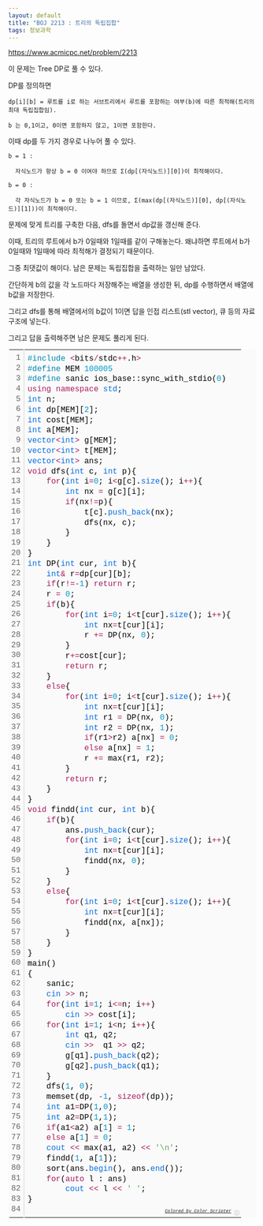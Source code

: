 ```yaml
---
layout: default
title: "BOJ 2213 : 트리의 독립집합"
tags: 정보과학
---
```


https://www.acmicpc.net/problem/2213

이 문제는 Tree DP로 풀 수 있다.

DP를 정의하면

    dp[i][b] = 루트를 i로 하는 서브트리에서 루트를 포함하는 여부(b)에 따른 최적해(트리의 최대 독립집합임).
  
    b 는 0,1이고, 0이면 포함하지 않고, 1이면 포함한다.

이때 dp를 두 가지 경우로 나누어 풀 수 있다.

    b = 1 :

      자식노드가 항상 b = 0 이여야 하므로 Σ(dp[(자식노드)][0])이 최적해이다.

    b = 0 :

      각 자식노드가 b = 0 또는 b = 1 이므로, Σ(max(dp[(자식노드)][0], dp[(자식노드)][1]))이 최적해이다.

문제에 맞게 트리를 구축한 다음, dfs를 돌면서 dp값을 갱신해 준다.

이때, 트리의 루트에서 b가 0일때와 1일때를 같이 구해놓는다. 왜냐하면 루트에서 b가 0일때와 1일때에 따라 최적해가 결정되기 때문이다.

그중 최댓값이 해이다. 남은 문제는 독립집합을 출력하는 일만 남았다.

간단하게 b의 값을 각 노드마다 저장해주는 배열을 생성한 뒤, dp를 수행하면서 배열에 b값을 저장한다.

그리고 dfs를 통해 배열에서의 b값이 1이면 답을 인접 리스트(stl vector), 큐 등의 자료구조에 넣는다.

그리고 답을 출력해주면 남은 문제도 풀리게 된다.

<div class="colorscripter-code" style="color:#010101;font-family:Consolas, 'Liberation Mono', Menlo, Courier, monospace !important; position:relative !important;overflow:auto"><table class="colorscripter-code-table" style="margin:0;padding:0;border:none;background-color:#fafafa;border-radius:4px;" cellspacing="0" cellpadding="0"><tr><td style="padding:6px;border-right:2px solid #e5e5e5"><div style="margin:0;padding:0;word-break:normal;text-align:right;color:#666;font-family:Consolas, 'Liberation Mono', Menlo, Courier, monospace !important;line-height:130%"><div style="line-height:130%">1</div><div style="line-height:130%">2</div><div style="line-height:130%">3</div><div style="line-height:130%">4</div><div style="line-height:130%">5</div><div style="line-height:130%">6</div><div style="line-height:130%">7</div><div style="line-height:130%">8</div><div style="line-height:130%">9</div><div style="line-height:130%">10</div><div style="line-height:130%">11</div><div style="line-height:130%">12</div><div style="line-height:130%">13</div><div style="line-height:130%">14</div><div style="line-height:130%">15</div><div style="line-height:130%">16</div><div style="line-height:130%">17</div><div style="line-height:130%">18</div><div style="line-height:130%">19</div><div style="line-height:130%">20</div><div style="line-height:130%">21</div><div style="line-height:130%">22</div><div style="line-height:130%">23</div><div style="line-height:130%">24</div><div style="line-height:130%">25</div><div style="line-height:130%">26</div><div style="line-height:130%">27</div><div style="line-height:130%">28</div><div style="line-height:130%">29</div><div style="line-height:130%">30</div><div style="line-height:130%">31</div><div style="line-height:130%">32</div><div style="line-height:130%">33</div><div style="line-height:130%">34</div><div style="line-height:130%">35</div><div style="line-height:130%">36</div><div style="line-height:130%">37</div><div style="line-height:130%">38</div><div style="line-height:130%">39</div><div style="line-height:130%">40</div><div style="line-height:130%">41</div><div style="line-height:130%">42</div><div style="line-height:130%">43</div><div style="line-height:130%">44</div><div style="line-height:130%">45</div><div style="line-height:130%">46</div><div style="line-height:130%">47</div><div style="line-height:130%">48</div><div style="line-height:130%">49</div><div style="line-height:130%">50</div><div style="line-height:130%">51</div><div style="line-height:130%">52</div><div style="line-height:130%">53</div><div style="line-height:130%">54</div><div style="line-height:130%">55</div><div style="line-height:130%">56</div><div style="line-height:130%">57</div><div style="line-height:130%">58</div><div style="line-height:130%">59</div><div style="line-height:130%">60</div><div style="line-height:130%">61</div><div style="line-height:130%">62</div><div style="line-height:130%">63</div><div style="line-height:130%">64</div><div style="line-height:130%">65</div><div style="line-height:130%">66</div><div style="line-height:130%">67</div><div style="line-height:130%">68</div><div style="line-height:130%">69</div><div style="line-height:130%">70</div><div style="line-height:130%">71</div><div style="line-height:130%">72</div><div style="line-height:130%">73</div><div style="line-height:130%">74</div><div style="line-height:130%">75</div><div style="line-height:130%">76</div><div style="line-height:130%">77</div><div style="line-height:130%">78</div><div style="line-height:130%">79</div><div style="line-height:130%">80</div><div style="line-height:130%">81</div><div style="line-height:130%">82</div><div style="line-height:130%">83</div><div style="line-height:130%">84</div></div></td><td style="padding:6px 0;text-align:left"><div style="margin:0;padding:0;color:#010101;font-family:Consolas, 'Liberation Mono', Menlo, Courier, monospace !important;line-height:130%"><div style="padding:0 6px; white-space:pre; line-height:130%"><span style="color:#0086b3">#include</span>&nbsp;<span style="color:#ff3399"></span><span style="color:#a71d5d">&lt;</span>bits<span style="color:#ff3399"></span><span style="color:#a71d5d">/</span>stdc<span style="color:#ff3399"></span><span style="color:#a71d5d">+</span><span style="color:#ff3399"></span><span style="color:#a71d5d">+</span>.h<span style="color:#ff3399"></span><span style="color:#a71d5d">&gt;</span></div><div style="padding:0 6px; white-space:pre; line-height:130%"><span style="color:#0086b3">#define</span>&nbsp;MEM&nbsp;<span style="color:#0099cc">100005</span></div><div style="padding:0 6px; white-space:pre; line-height:130%"><span style="color:#0086b3">#define</span>&nbsp;sanic&nbsp;ios_base::sync_with_stdio(<span style="color:#0099cc">0</span>)</div><div style="padding:0 6px; white-space:pre; line-height:130%"><span style="color:#a71d5d">using</span>&nbsp;<span style="color:#a71d5d">namespace</span>&nbsp;<span style="color:#066de2">std</span>;</div><div style="padding:0 6px; white-space:pre; line-height:130%"><span style="color:#066de2">int</span>&nbsp;n;</div><div style="padding:0 6px; white-space:pre; line-height:130%"><span style="color:#066de2">int</span>&nbsp;dp[MEM][<span style="color:#0099cc">2</span>];</div><div style="padding:0 6px; white-space:pre; line-height:130%"><span style="color:#066de2">int</span>&nbsp;cost[MEM];</div><div style="padding:0 6px; white-space:pre; line-height:130%"><span style="color:#066de2">int</span>&nbsp;a[MEM];</div><div style="padding:0 6px; white-space:pre; line-height:130%"><span style="color:#066de2">vector</span><span style="color:#a71d5d">&lt;</span><span style="color:#066de2">int</span><span style="color:#a71d5d">&gt;</span>&nbsp;g[MEM];</div><div style="padding:0 6px; white-space:pre; line-height:130%"><span style="color:#066de2">vector</span><span style="color:#a71d5d">&lt;</span><span style="color:#066de2">int</span><span style="color:#a71d5d">&gt;</span>&nbsp;t[MEM];</div><div style="padding:0 6px; white-space:pre; line-height:130%"><span style="color:#066de2">vector</span><span style="color:#a71d5d">&lt;</span><span style="color:#066de2">int</span><span style="color:#a71d5d">&gt;</span>&nbsp;ans;</div><div style="padding:0 6px; white-space:pre; line-height:130%"><span style="color:#a71d5d">void</span>&nbsp;dfs(<span style="color:#066de2">int</span>&nbsp;c,&nbsp;<span style="color:#066de2">int</span>&nbsp;p){</div><div style="padding:0 6px; white-space:pre; line-height:130%">&nbsp;&nbsp;&nbsp;&nbsp;<span style="color:#a71d5d">for</span>(<span style="color:#066de2">int</span>&nbsp;i<span style="color:#ff3399"></span><span style="color:#a71d5d">=</span><span style="color:#0099cc">0</span>;&nbsp;i<span style="color:#ff3399"></span><span style="color:#a71d5d">&lt;</span>g[c].<span style="color:#066de2">size</span>();&nbsp;i<span style="color:#ff3399"></span><span style="color:#a71d5d">+</span><span style="color:#ff3399"></span><span style="color:#a71d5d">+</span>){</div><div style="padding:0 6px; white-space:pre; line-height:130%">&nbsp;&nbsp;&nbsp;&nbsp;&nbsp;&nbsp;&nbsp;&nbsp;<span style="color:#066de2">int</span>&nbsp;nx&nbsp;<span style="color:#ff3399"></span><span style="color:#a71d5d">=</span>&nbsp;g[c][i];</div><div style="padding:0 6px; white-space:pre; line-height:130%">&nbsp;&nbsp;&nbsp;&nbsp;&nbsp;&nbsp;&nbsp;&nbsp;<span style="color:#a71d5d">if</span>(nx<span style="color:#ff3399"></span><span style="color:#a71d5d">!</span><span style="color:#ff3399"></span><span style="color:#a71d5d">=</span>p){</div><div style="padding:0 6px; white-space:pre; line-height:130%">&nbsp;&nbsp;&nbsp;&nbsp;&nbsp;&nbsp;&nbsp;&nbsp;&nbsp;&nbsp;&nbsp;&nbsp;t[c].<span style="color:#066de2">push_back</span>(nx);</div><div style="padding:0 6px; white-space:pre; line-height:130%">&nbsp;&nbsp;&nbsp;&nbsp;&nbsp;&nbsp;&nbsp;&nbsp;&nbsp;&nbsp;&nbsp;&nbsp;dfs(nx,&nbsp;c);</div><div style="padding:0 6px; white-space:pre; line-height:130%">&nbsp;&nbsp;&nbsp;&nbsp;&nbsp;&nbsp;&nbsp;&nbsp;}</div><div style="padding:0 6px; white-space:pre; line-height:130%">&nbsp;&nbsp;&nbsp;&nbsp;}</div><div style="padding:0 6px; white-space:pre; line-height:130%">}</div><div style="padding:0 6px; white-space:pre; line-height:130%"><span style="color:#066de2">int</span>&nbsp;DP(<span style="color:#066de2">int</span>&nbsp;cur,&nbsp;<span style="color:#066de2">int</span>&nbsp;b){</div><div style="padding:0 6px; white-space:pre; line-height:130%">&nbsp;&nbsp;&nbsp;&nbsp;<span style="color:#066de2">int</span><span style="color:#a71d5d">&amp;</span>&nbsp;r<span style="color:#ff3399"></span><span style="color:#a71d5d">=</span>dp[cur][b];</div><div style="padding:0 6px; white-space:pre; line-height:130%">&nbsp;&nbsp;&nbsp;&nbsp;<span style="color:#a71d5d">if</span>(r<span style="color:#ff3399"></span><span style="color:#a71d5d">!</span><span style="color:#ff3399"></span><span style="color:#a71d5d">=</span><span style="color:#ff3399"></span><span style="color:#a71d5d">-</span><span style="color:#0099cc">1</span>)&nbsp;<span style="color:#a71d5d">return</span>&nbsp;r;</div><div style="padding:0 6px; white-space:pre; line-height:130%">&nbsp;&nbsp;&nbsp;&nbsp;r&nbsp;<span style="color:#ff3399"></span><span style="color:#a71d5d">=</span>&nbsp;<span style="color:#0099cc">0</span>;</div><div style="padding:0 6px; white-space:pre; line-height:130%">&nbsp;&nbsp;&nbsp;&nbsp;<span style="color:#a71d5d">if</span>(b){</div><div style="padding:0 6px; white-space:pre; line-height:130%">&nbsp;&nbsp;&nbsp;&nbsp;&nbsp;&nbsp;&nbsp;&nbsp;<span style="color:#a71d5d">for</span>(<span style="color:#066de2">int</span>&nbsp;i<span style="color:#ff3399"></span><span style="color:#a71d5d">=</span><span style="color:#0099cc">0</span>;&nbsp;i<span style="color:#ff3399"></span><span style="color:#a71d5d">&lt;</span>t[cur].<span style="color:#066de2">size</span>();&nbsp;i<span style="color:#ff3399"></span><span style="color:#a71d5d">+</span><span style="color:#ff3399"></span><span style="color:#a71d5d">+</span>){</div><div style="padding:0 6px; white-space:pre; line-height:130%">&nbsp;&nbsp;&nbsp;&nbsp;&nbsp;&nbsp;&nbsp;&nbsp;&nbsp;&nbsp;&nbsp;&nbsp;<span style="color:#066de2">int</span>&nbsp;nx<span style="color:#ff3399"></span><span style="color:#a71d5d">=</span>t[cur][i];</div><div style="padding:0 6px; white-space:pre; line-height:130%">&nbsp;&nbsp;&nbsp;&nbsp;&nbsp;&nbsp;&nbsp;&nbsp;&nbsp;&nbsp;&nbsp;&nbsp;r&nbsp;<span style="color:#ff3399"></span><span style="color:#a71d5d">+</span><span style="color:#ff3399"></span><span style="color:#a71d5d">=</span>&nbsp;DP(nx,&nbsp;<span style="color:#0099cc">0</span>);</div><div style="padding:0 6px; white-space:pre; line-height:130%">&nbsp;&nbsp;&nbsp;&nbsp;&nbsp;&nbsp;&nbsp;&nbsp;}</div><div style="padding:0 6px; white-space:pre; line-height:130%">&nbsp;&nbsp;&nbsp;&nbsp;&nbsp;&nbsp;&nbsp;&nbsp;r<span style="color:#ff3399"></span><span style="color:#a71d5d">+</span><span style="color:#ff3399"></span><span style="color:#a71d5d">=</span>cost[cur];</div><div style="padding:0 6px; white-space:pre; line-height:130%">&nbsp;&nbsp;&nbsp;&nbsp;&nbsp;&nbsp;&nbsp;&nbsp;<span style="color:#a71d5d">return</span>&nbsp;r;</div><div style="padding:0 6px; white-space:pre; line-height:130%">&nbsp;&nbsp;&nbsp;&nbsp;}</div><div style="padding:0 6px; white-space:pre; line-height:130%">&nbsp;&nbsp;&nbsp;&nbsp;<span style="color:#a71d5d">else</span>{</div><div style="padding:0 6px; white-space:pre; line-height:130%">&nbsp;&nbsp;&nbsp;&nbsp;&nbsp;&nbsp;&nbsp;&nbsp;<span style="color:#a71d5d">for</span>(<span style="color:#066de2">int</span>&nbsp;i<span style="color:#ff3399"></span><span style="color:#a71d5d">=</span><span style="color:#0099cc">0</span>;&nbsp;i<span style="color:#ff3399"></span><span style="color:#a71d5d">&lt;</span>t[cur].<span style="color:#066de2">size</span>();&nbsp;i<span style="color:#ff3399"></span><span style="color:#a71d5d">+</span><span style="color:#ff3399"></span><span style="color:#a71d5d">+</span>){</div><div style="padding:0 6px; white-space:pre; line-height:130%">&nbsp;&nbsp;&nbsp;&nbsp;&nbsp;&nbsp;&nbsp;&nbsp;&nbsp;&nbsp;&nbsp;&nbsp;<span style="color:#066de2">int</span>&nbsp;nx<span style="color:#ff3399"></span><span style="color:#a71d5d">=</span>t[cur][i];</div><div style="padding:0 6px; white-space:pre; line-height:130%">&nbsp;&nbsp;&nbsp;&nbsp;&nbsp;&nbsp;&nbsp;&nbsp;&nbsp;&nbsp;&nbsp;&nbsp;<span style="color:#066de2">int</span>&nbsp;r1&nbsp;<span style="color:#ff3399"></span><span style="color:#a71d5d">=</span>&nbsp;DP(nx,&nbsp;<span style="color:#0099cc">0</span>);</div><div style="padding:0 6px; white-space:pre; line-height:130%">&nbsp;&nbsp;&nbsp;&nbsp;&nbsp;&nbsp;&nbsp;&nbsp;&nbsp;&nbsp;&nbsp;&nbsp;<span style="color:#066de2">int</span>&nbsp;r2&nbsp;<span style="color:#ff3399"></span><span style="color:#a71d5d">=</span>&nbsp;DP(nx,&nbsp;<span style="color:#0099cc">1</span>);</div><div style="padding:0 6px; white-space:pre; line-height:130%">&nbsp;&nbsp;&nbsp;&nbsp;&nbsp;&nbsp;&nbsp;&nbsp;&nbsp;&nbsp;&nbsp;&nbsp;<span style="color:#a71d5d">if</span>(r1<span style="color:#ff3399"></span><span style="color:#a71d5d">&gt;</span>r2)&nbsp;a[nx]&nbsp;<span style="color:#ff3399"></span><span style="color:#a71d5d">=</span>&nbsp;<span style="color:#0099cc">0</span>;</div><div style="padding:0 6px; white-space:pre; line-height:130%">&nbsp;&nbsp;&nbsp;&nbsp;&nbsp;&nbsp;&nbsp;&nbsp;&nbsp;&nbsp;&nbsp;&nbsp;<span style="color:#a71d5d">else</span>&nbsp;a[nx]&nbsp;<span style="color:#ff3399"></span><span style="color:#a71d5d">=</span>&nbsp;<span style="color:#0099cc">1</span>;</div><div style="padding:0 6px; white-space:pre; line-height:130%">&nbsp;&nbsp;&nbsp;&nbsp;&nbsp;&nbsp;&nbsp;&nbsp;&nbsp;&nbsp;&nbsp;&nbsp;r&nbsp;<span style="color:#ff3399"></span><span style="color:#a71d5d">+</span><span style="color:#ff3399"></span><span style="color:#a71d5d">=</span>&nbsp;max(r1,&nbsp;r2);</div><div style="padding:0 6px; white-space:pre; line-height:130%">&nbsp;&nbsp;&nbsp;&nbsp;&nbsp;&nbsp;&nbsp;&nbsp;}</div><div style="padding:0 6px; white-space:pre; line-height:130%">&nbsp;&nbsp;&nbsp;&nbsp;&nbsp;&nbsp;&nbsp;&nbsp;<span style="color:#a71d5d">return</span>&nbsp;r;</div><div style="padding:0 6px; white-space:pre; line-height:130%">&nbsp;&nbsp;&nbsp;&nbsp;}</div><div style="padding:0 6px; white-space:pre; line-height:130%">}</div><div style="padding:0 6px; white-space:pre; line-height:130%"><span style="color:#a71d5d">void</span>&nbsp;findd(<span style="color:#066de2">int</span>&nbsp;cur,&nbsp;<span style="color:#066de2">int</span>&nbsp;b){</div><div style="padding:0 6px; white-space:pre; line-height:130%">&nbsp;&nbsp;&nbsp;&nbsp;<span style="color:#a71d5d">if</span>(b){</div><div style="padding:0 6px; white-space:pre; line-height:130%">&nbsp;&nbsp;&nbsp;&nbsp;&nbsp;&nbsp;&nbsp;&nbsp;ans.<span style="color:#066de2">push_back</span>(cur);</div><div style="padding:0 6px; white-space:pre; line-height:130%">&nbsp;&nbsp;&nbsp;&nbsp;&nbsp;&nbsp;&nbsp;&nbsp;<span style="color:#a71d5d">for</span>(<span style="color:#066de2">int</span>&nbsp;i<span style="color:#ff3399"></span><span style="color:#a71d5d">=</span><span style="color:#0099cc">0</span>;&nbsp;i<span style="color:#ff3399"></span><span style="color:#a71d5d">&lt;</span>t[cur].<span style="color:#066de2">size</span>();&nbsp;i<span style="color:#ff3399"></span><span style="color:#a71d5d">+</span><span style="color:#ff3399"></span><span style="color:#a71d5d">+</span>){</div><div style="padding:0 6px; white-space:pre; line-height:130%">&nbsp;&nbsp;&nbsp;&nbsp;&nbsp;&nbsp;&nbsp;&nbsp;&nbsp;&nbsp;&nbsp;&nbsp;<span style="color:#066de2">int</span>&nbsp;nx<span style="color:#ff3399"></span><span style="color:#a71d5d">=</span>t[cur][i];</div><div style="padding:0 6px; white-space:pre; line-height:130%">&nbsp;&nbsp;&nbsp;&nbsp;&nbsp;&nbsp;&nbsp;&nbsp;&nbsp;&nbsp;&nbsp;&nbsp;findd(nx,&nbsp;<span style="color:#0099cc">0</span>);</div><div style="padding:0 6px; white-space:pre; line-height:130%">&nbsp;&nbsp;&nbsp;&nbsp;&nbsp;&nbsp;&nbsp;&nbsp;}</div><div style="padding:0 6px; white-space:pre; line-height:130%">&nbsp;&nbsp;&nbsp;&nbsp;}</div><div style="padding:0 6px; white-space:pre; line-height:130%">&nbsp;&nbsp;&nbsp;&nbsp;<span style="color:#a71d5d">else</span>{</div><div style="padding:0 6px; white-space:pre; line-height:130%">&nbsp;&nbsp;&nbsp;&nbsp;&nbsp;&nbsp;&nbsp;&nbsp;<span style="color:#a71d5d">for</span>(<span style="color:#066de2">int</span>&nbsp;i<span style="color:#ff3399"></span><span style="color:#a71d5d">=</span><span style="color:#0099cc">0</span>;&nbsp;i<span style="color:#ff3399"></span><span style="color:#a71d5d">&lt;</span>t[cur].<span style="color:#066de2">size</span>();&nbsp;i<span style="color:#ff3399"></span><span style="color:#a71d5d">+</span><span style="color:#ff3399"></span><span style="color:#a71d5d">+</span>){</div><div style="padding:0 6px; white-space:pre; line-height:130%">&nbsp;&nbsp;&nbsp;&nbsp;&nbsp;&nbsp;&nbsp;&nbsp;&nbsp;&nbsp;&nbsp;&nbsp;<span style="color:#066de2">int</span>&nbsp;nx<span style="color:#ff3399"></span><span style="color:#a71d5d">=</span>t[cur][i];</div><div style="padding:0 6px; white-space:pre; line-height:130%">&nbsp;&nbsp;&nbsp;&nbsp;&nbsp;&nbsp;&nbsp;&nbsp;&nbsp;&nbsp;&nbsp;&nbsp;findd(nx,&nbsp;a[nx]);</div><div style="padding:0 6px; white-space:pre; line-height:130%">&nbsp;&nbsp;&nbsp;&nbsp;&nbsp;&nbsp;&nbsp;&nbsp;}</div><div style="padding:0 6px; white-space:pre; line-height:130%">&nbsp;&nbsp;&nbsp;&nbsp;}</div><div style="padding:0 6px; white-space:pre; line-height:130%">}</div><div style="padding:0 6px; white-space:pre; line-height:130%">main()</div><div style="padding:0 6px; white-space:pre; line-height:130%">{</div><div style="padding:0 6px; white-space:pre; line-height:130%">&nbsp;&nbsp;&nbsp;&nbsp;sanic;</div><div style="padding:0 6px; white-space:pre; line-height:130%">&nbsp;&nbsp;&nbsp;&nbsp;<span style="color:#066de2">cin</span>&nbsp;<span style="color:#ff3399"></span><span style="color:#a71d5d">&gt;</span><span style="color:#ff3399"></span><span style="color:#a71d5d">&gt;</span>&nbsp;n;</div><div style="padding:0 6px; white-space:pre; line-height:130%">&nbsp;&nbsp;&nbsp;&nbsp;<span style="color:#a71d5d">for</span>(<span style="color:#066de2">int</span>&nbsp;i<span style="color:#ff3399"></span><span style="color:#a71d5d">=</span><span style="color:#0099cc">1</span>;&nbsp;i<span style="color:#ff3399"></span><span style="color:#a71d5d">&lt;</span><span style="color:#ff3399"></span><span style="color:#a71d5d">=</span>n;&nbsp;i<span style="color:#ff3399"></span><span style="color:#a71d5d">+</span><span style="color:#ff3399"></span><span style="color:#a71d5d">+</span>)</div><div style="padding:0 6px; white-space:pre; line-height:130%">&nbsp;&nbsp;&nbsp;&nbsp;&nbsp;&nbsp;&nbsp;&nbsp;<span style="color:#066de2">cin</span>&nbsp;<span style="color:#ff3399"></span><span style="color:#a71d5d">&gt;</span><span style="color:#ff3399"></span><span style="color:#a71d5d">&gt;</span>&nbsp;cost[i];</div><div style="padding:0 6px; white-space:pre; line-height:130%">&nbsp;&nbsp;&nbsp;&nbsp;<span style="color:#a71d5d">for</span>(<span style="color:#066de2">int</span>&nbsp;i<span style="color:#ff3399"></span><span style="color:#a71d5d">=</span><span style="color:#0099cc">1</span>;&nbsp;i<span style="color:#ff3399"></span><span style="color:#a71d5d">&lt;</span>n;&nbsp;i<span style="color:#ff3399"></span><span style="color:#a71d5d">+</span><span style="color:#ff3399"></span><span style="color:#a71d5d">+</span>){</div><div style="padding:0 6px; white-space:pre; line-height:130%">&nbsp;&nbsp;&nbsp;&nbsp;&nbsp;&nbsp;&nbsp;&nbsp;<span style="color:#066de2">int</span>&nbsp;q1,&nbsp;q2;</div><div style="padding:0 6px; white-space:pre; line-height:130%">&nbsp;&nbsp;&nbsp;&nbsp;&nbsp;&nbsp;&nbsp;&nbsp;<span style="color:#066de2">cin</span>&nbsp;<span style="color:#ff3399"></span><span style="color:#a71d5d">&gt;</span><span style="color:#ff3399"></span><span style="color:#a71d5d">&gt;</span>&nbsp;&nbsp;q1&nbsp;<span style="color:#ff3399"></span><span style="color:#a71d5d">&gt;</span><span style="color:#ff3399"></span><span style="color:#a71d5d">&gt;</span>&nbsp;q2;</div><div style="padding:0 6px; white-space:pre; line-height:130%">&nbsp;&nbsp;&nbsp;&nbsp;&nbsp;&nbsp;&nbsp;&nbsp;g[q1].<span style="color:#066de2">push_back</span>(q2);</div><div style="padding:0 6px; white-space:pre; line-height:130%">&nbsp;&nbsp;&nbsp;&nbsp;&nbsp;&nbsp;&nbsp;&nbsp;g[q2].<span style="color:#066de2">push_back</span>(q1);</div><div style="padding:0 6px; white-space:pre; line-height:130%">&nbsp;&nbsp;&nbsp;&nbsp;}</div><div style="padding:0 6px; white-space:pre; line-height:130%">&nbsp;&nbsp;&nbsp;&nbsp;dfs(<span style="color:#0099cc">1</span>,&nbsp;<span style="color:#0099cc">0</span>);</div><div style="padding:0 6px; white-space:pre; line-height:130%">&nbsp;&nbsp;&nbsp;&nbsp;memset(dp,&nbsp;<span style="color:#ff3399"></span><span style="color:#a71d5d">-</span><span style="color:#0099cc">1</span>,&nbsp;<span style="color:#a71d5d">sizeof</span>(dp));</div><div style="padding:0 6px; white-space:pre; line-height:130%">&nbsp;&nbsp;&nbsp;&nbsp;<span style="color:#066de2">int</span>&nbsp;a1<span style="color:#ff3399"></span><span style="color:#a71d5d">=</span>DP(<span style="color:#0099cc">1</span>,<span style="color:#0099cc">0</span>);</div><div style="padding:0 6px; white-space:pre; line-height:130%">&nbsp;&nbsp;&nbsp;&nbsp;<span style="color:#066de2">int</span>&nbsp;a2<span style="color:#ff3399"></span><span style="color:#a71d5d">=</span>DP(<span style="color:#0099cc">1</span>,<span style="color:#0099cc">1</span>);</div><div style="padding:0 6px; white-space:pre; line-height:130%">&nbsp;&nbsp;&nbsp;&nbsp;<span style="color:#a71d5d">if</span>(a1<span style="color:#ff3399"></span><span style="color:#a71d5d">&lt;</span>a2)&nbsp;a[<span style="color:#0099cc">1</span>]&nbsp;<span style="color:#ff3399"></span><span style="color:#a71d5d">=</span>&nbsp;<span style="color:#0099cc">1</span>;</div><div style="padding:0 6px; white-space:pre; line-height:130%">&nbsp;&nbsp;&nbsp;&nbsp;<span style="color:#a71d5d">else</span>&nbsp;a[<span style="color:#0099cc">1</span>]&nbsp;<span style="color:#ff3399"></span><span style="color:#a71d5d">=</span>&nbsp;<span style="color:#0099cc">0</span>;</div><div style="padding:0 6px; white-space:pre; line-height:130%">&nbsp;&nbsp;&nbsp;&nbsp;<span style="color:#066de2">cout</span>&nbsp;<span style="color:#ff3399"></span><span style="color:#a71d5d">&lt;</span><span style="color:#ff3399"></span><span style="color:#a71d5d">&lt;</span>&nbsp;max(a1,&nbsp;a2)&nbsp;<span style="color:#ff3399"></span><span style="color:#a71d5d">&lt;</span><span style="color:#ff3399"></span><span style="color:#a71d5d">&lt;</span>&nbsp;<span style="color:#63a35c">'\n'</span>;</div><div style="padding:0 6px; white-space:pre; line-height:130%">&nbsp;&nbsp;&nbsp;&nbsp;findd(<span style="color:#0099cc">1</span>,&nbsp;a[<span style="color:#0099cc">1</span>]);</div><div style="padding:0 6px; white-space:pre; line-height:130%">&nbsp;&nbsp;&nbsp;&nbsp;sort(ans.<span style="color:#066de2">begin</span>(),&nbsp;ans.<span style="color:#066de2">end</span>());</div><div style="padding:0 6px; white-space:pre; line-height:130%">&nbsp;&nbsp;&nbsp;&nbsp;<span style="color:#a71d5d">for</span>(<span style="color:#a71d5d">auto</span>&nbsp;l&nbsp;:&nbsp;ans)</div><div style="padding:0 6px; white-space:pre; line-height:130%">&nbsp;&nbsp;&nbsp;&nbsp;&nbsp;&nbsp;&nbsp;&nbsp;<span style="color:#066de2">cout</span>&nbsp;<span style="color:#ff3399"></span><span style="color:#a71d5d">&lt;</span><span style="color:#ff3399"></span><span style="color:#a71d5d">&lt;</span>&nbsp;l&nbsp;<span style="color:#ff3399"></span><span style="color:#a71d5d">&lt;</span><span style="color:#ff3399"></span><span style="color:#a71d5d">&lt;</span>&nbsp;<span style="color:#63a35c">'&nbsp;'</span>;</div><div style="padding:0 6px; white-space:pre; line-height:130%">}</div><div style="padding:0 6px; white-space:pre; line-height:130%">&nbsp;</div></div><div style="text-align:right;margin-top:-13px;margin-right:5px;font-size:9px;font-style:italic"><a href="http://colorscripter.com/info#e" target="_blank" style="color:#e5e5e5text-decoration:none">Colored by Color Scripter</a></div></td><td style="vertical-align:bottom;padding:0 2px 4px 0"><a href="http://colorscripter.com/info#e" target="_blank" style="text-decoration:none;color:white"><span style="font-size:9px;word-break:normal;background-color:#e5e5e5;color:white;border-radius:10px;padding:1px">cs</span></a></td></tr></table></div>
